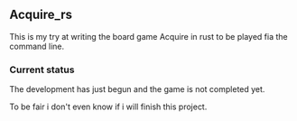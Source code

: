 ## Acquire_rs

This is my try at writing the board game Acquire in rust to be played fia the command line.

### Current status

The development has just begun and the game is not completed yet.

To be fair i don't even know if i will finish this project.
